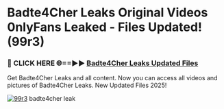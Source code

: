 # Badte4Cher Leaks Original Videos 0nlyFans Leaked - Files Updated! (99r3)

<h3>🔴 CLICK HERE 🌐==►► <a href="https://hetstrat.blog/NMqPAm" rel="nofollow">Badte4Cher Leaks Updated Files</a></h3>

Get Badte4Cher Leaks and all content. Now you can access all videos and pictures of Badte4Cher Leaks. New Updated Files 2025!

[![99r3](https://i.imgur.com/K7sEzmb.gif)](https://hetstrat.blog/NMqPAm)
badte4cher leak